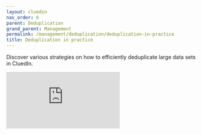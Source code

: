 ```yaml
---
layout: cluedin
nav_order: 6
parent: Deduplication
grand_parent: Management
permalink: /management/deduplication/deduplication-in-practice
title: Deduplication in practice
---
```


Discover various strategies on how to efficiently deduplicate large data sets in CluedIn.

<div class="videoFrame">
<iframe src="https://player.vimeo.com/video/910767689?badge=0&amp;autopause=0&amp;player_id=0&amp;app_id=58479" frameborder="0" allow="autoplay; fullscreen; picture-in-picture" title="Deduplication in practice"></iframe>
</div>